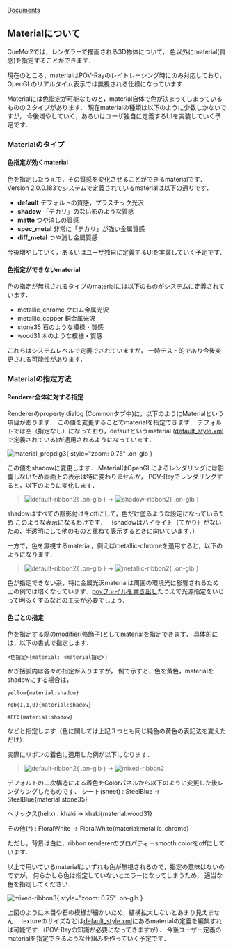 [Documents](../../Documents)
## Materialについて
CueMol2では，レンダラーで描画される3D物体について，
色以外にmaterial(質感)を指定することができます．

現在のところ，materialはPOV-Rayのレイトレーシング時にのみ対応しており，
OpenGLのリアルタイム表示では無視される仕様になっています．

Materialには色指定が可能なものと，material自体で色が決まってしまっているものの２タイプがあります．
現在materialの種類は以下のように少数しかないですが，
今後増やしていく，あるいはユーザ独自に定義するUIを実装していく予定です．

### Materialのタイプ
#### 色指定が効くmaterial
色を指定したうえで，その質感を変化させることができるmaterialです．
Version 2.0.0.183でシステムで定義されているmaterialは以下の通りです．

*  **default** デフォルトの質感，プラスチック光沢
*  **shadow** 「テカリ」のない影のような質感
*  **matte** つや消しの質感
*  **spec_metal** 非常に「テカリ」が強い金属質感
*  **diff_metal** つや消し金属質感

今後増やしていく，あるいはユーザ独自に定義するUIを実装していく予定です．

#### 色指定ができないmaterial
色の指定が無視されるタイプのmaterialには以下のものがシステムに定義されています．

* metallic_chrome クロム金属光沢
* metallic_copper 銅金属光沢
* stone35 石のような模様・質感
* wood31 木のような模様・質感

これらはシステムレベルで定義でされていますが，
一時テスト的であり今後変更される可能性があります．

### Materialの指定方法
#### Renderer全体に対する指定
Rendererのproperty dialog (Commonタブ中)に，以下のようにMaterialという項目があります．
この値を変更することでmaterialを指定できます．
デフォルトでは空（指定なし）になっており，defaultというmaterial
([default_style.xml](../../cuemol2/Style)で定義されている)が適用されるようになっています．

![material_propdlg3](../../assets/images/cuemol2/Material/material_propdlg3.png){ style="zoom: 0.75" .on-glb }

この値をshadowに変更します．
MaterialはOpenGLによるレンダリングには影響しないため画面上の表示は特に変わりませんが，
POV-Rayでレンダリングすると，以下のように変化します．

> ![default-ribbon2](../../assets/images/cuemol2/Material/default-ribbon2.png){ .on-glb } → ![shadow-ribbon2](../../assets/images/cuemol2/Material/shadow-ribbon2.png){ .on-glb }

shadowはすべての陰影付けをoffにして，色だけ塗るような設定になっているため
このような表示になるわけです．
（shadowはハイライト（てかり）がないため，半透明にして他のものと重ねて表示するときに向いています．）

一方で，色を無視するmaterial，例えばmetallic-chromeを適用すると，以下のようになります．

> ![default-ribbon2](../../assets/images/cuemol2/Material/default-ribbon2.png){ .on-glb } → ![metallic-ribbon2](../../assets/images/cuemol2/Material/metallic-ribbon2.png){ .on-glb }

色が指定できない系，特に金属光沢materialは周囲の環境光に影響されるため
上の例では暗くなっています．[povファイルを書き出し](../../cuemol2/ImageExport)たうえで光源指定をいじって明るくするなどの工夫が必要でしょう．


#### 色ごとの指定
色を指定する際のmodifier(修飾子)としてmaterialを指定できます．
具体的には，以下の書式で指定します．
```
<色指定>{material: <material指定>}
```
かぎ括弧内は各々の指定が入りますが，
例で示すと，色を黄色，materialをshadowにする場合は，
```
yellow{material:shadow}
```
```
rgb(1,1,0){material:shadow}
```
```
#FF0{material:shadow}
```
などと指定します（色に関しては上記３つとも同じ純色の黄色の表記法を変えただけ）．

実際にリボンの着色に適用した例が以下になります．

> ![default-ribbon2](../../assets/images/cuemol2/Material/default-ribbon2.png){ .on-glb } → ![mixed-ribbon2](../../assets/images/cuemol2/Material/mixed-ribbon2.png)

デフォルトの二次構造による着色をColorパネルから以下のように変更した後レンダリングしたものです．
シート(sheet)
:   SteelBlue → SteelBlue{material:stone35}

ヘリックス(helix)
:   khaki → khaki{material:wood31}

その他(*)
:   FloralWhite → FloralWhite{material:metallic_chrome}


ただし，背景は白に，ribbon rendererのプロパティーsmooth colorをoffにしています．

以上で用いているmaterialはいずれも色が無視されるので，指定の意味はないのですが，
何らかしら色は指定していないとエラーになってしまうため，
適当な色を指定してください．


![mixed-ribbon3](../../assets/images/cuemol2/Material/mixed-ribbon3.png){ style="zoom: 0.75" .on-glb }


上図のように木目や石の模様が細かいため，結構拡大しないとあまり見えません．
textureのサイズなどは[default_style.xml](../../cuemol2/Style)にあるmaterialの定義を編集すれば可能です
（POV-Rayの知識が必要になってきますが）．
今後ユーザー定義のmaterialを指定できるような仕組みを作っていく予定です．